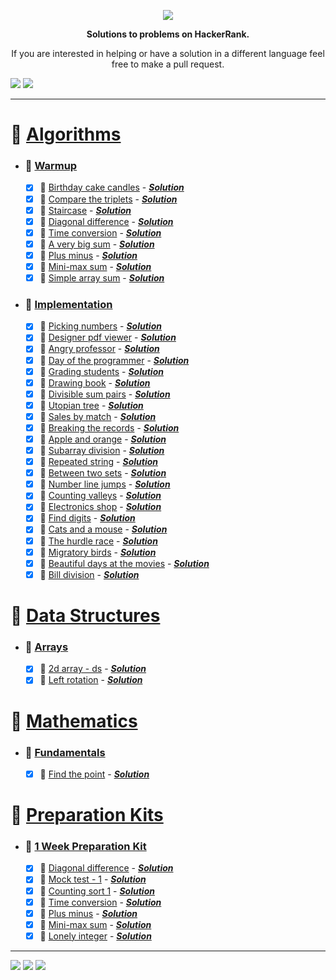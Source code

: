  
<p align="center">
	<a href="https://www.hackerrank.com/mo_shakib"><img src="https://i.imgur.com/B8eh8bv.png" ></a>
</p>
<p align="center">
   <b> Solutions to problems on HackerRank. </b>
</p>

<p align="center">
	If you are interested in helping or have a solution in a different language feel free to make a pull request.
</p>
<p align="left">
    <img src="https://img.shields.io/badge/Language-Python-orange.svg">
    <img src="https://wakatime.com/badge/user/8e02bfd3-85d8-4d9d-88df-fa983f91ff30/project/b82b047d-1e9b-4267-a6db-5430b5c24ed5.svg">
</p>
<hr>


# 📒 [Algorithms](1.%20Algorithms)
- ### 📁 [Warmup](1.%20Algorithms//1.%20Warmup)
	- [x] 📃 [Birthday cake candles](https://www.hackerrank.com/challenges/birthday-cake-candles/problem?isFullScreen=true&h_r=next-challenge&h_v=zen&h_r=next-challenge&h_v=zen&h_r=next-challenge&h_v=zen&h_r=next-challenge&h_v=zen&h_r=next-challenge&h_v=zen&h_r=next-challenge&h_v=zen&h_r=next-challenge&h_v=zen) - [___Solution___](1.%20Algorithms/1.%20Warmup/Birthday%20Cake%20Candles.py)
	- [x] 📃 [Compare the triplets](https://www.hackerrank.com/challenges/compare-the-triplets/problem?isFullScreen=true&h_r=next-challenge&h_v=zen) - [___Solution___](1.%20Algorithms/1.%20Warmup/Compare%20the%20Triplets.py)
	- [x] 📃 [Staircase](https://www.hackerrank.com/challenges/staircase/problem?isFullScreen=true&h_r=next-challenge&h_v=zen&h_r=next-challenge&h_v=zen&h_r=next-challenge&h_v=zen&h_r=next-challenge&h_v=zen&h_r=next-challenge&h_v=zen) - [___Solution___](1.%20Algorithms/1.%20Warmup/Staircase.py)
	- [x] 📃 [Diagonal difference](https://www.hackerrank.com/challenges/diagonal-difference/problem?isFullScreen=true&h_r=next-challenge&h_v=zen&h_r=next-challenge&h_v=zen&h_r=next-challenge&h_v=zen) - [___Solution___](1.%20Algorithms/1.%20Warmup/Diagonal%20Difference.py)
	- [x] 📃 [Time conversion](https://www.hackerrank.com/challenges/time-conversion/problem?isFullScreen=true&h_r=next-challenge&h_v=zen) - [___Solution___](1.%20Algorithms/1.%20Warmup/Time%20Conversion.py)
	- [x] 📃 [A very big sum](https://www.hackerrank.com/challenges/a-very-big-sum/problem?isFullScreen=true&h_r=next-challenge&h_v=zen&h_r=next-challenge&h_v=zen) - [___Solution___](1.%20Algorithms/1.%20Warmup/A%20Very%20Big%20Sum.py)
	- [x] 📃 [Plus minus](https://www.hackerrank.com/challenges/plus-minus/problem?isFullScreen=true&h_r=next-challenge&h_v=zen&h_r=next-challenge&h_v=zen&h_r=next-challenge&h_v=zen&h_r=next-challenge&h_v=zen) - [___Solution___](1.%20Algorithms/1.%20Warmup/Plus%20Minus.py)
	- [x] 📃 [Mini-max sum](https://www.hackerrank.com/challenges/mini-max-sum/problem?isFullScreen=true&h_r=next-challenge&h_v=zen&h_r=next-challenge&h_v=zen&h_r=next-challenge&h_v=zen&h_r=next-challenge&h_v=zen&h_r=next-challenge&h_v=zen&h_r=next-challenge&h_v=zen) - [___Solution___](1.%20Algorithms/1.%20Warmup/Mini-Max%20Sum.py)
	- [x] 📃 [Simple array sum](https://www.hackerrank.com/challenges/simple-array-sum/problem?isFullScreen=true) - [___Solution___](1.%20Algorithms/1.%20Warmup/Simple%20Array%20Sum.py)
- ### 📁 [Implementation](1.%20Algorithms//2.%20Implementation)
	- [x] 📃 [Picking numbers](https://www.hackerrank.com/challenges/picking-numbers/problem?isFullScreen=false) - [___Solution___](1.%20Algorithms/2.%20Implementation/Picking%20Numbers.py)
	- [x] 📃 [Designer pdf viewer](https://www.hackerrank.com/challenges/designer-pdf-viewer/problem?isFullScreen=false) - [___Solution___](1.%20Algorithms/2.%20Implementation/Designer%20PDF%20Viewer.py)
	- [x] 📃 [Angry professor](https://www.hackerrank.com/challenges/angry-professor/problem?isFullScreen=false) - [___Solution___](1.%20Algorithms/2.%20Implementation/Angry%20Professor.py)
	- [x] 📃 [Day of the programmer](https://www.hackerrank.com/challenges/day-of-the-programmer/problem?h_r=next-challenge&h_v=legacy) - [___Solution___](1.%20Algorithms/2.%20Implementation/Day%20of%20the%20Programmer.py)
	- [x] 📃 [Grading students](https://www.hackerrank.com/challenges/grading/problem?isFullScreen=false) - [___Solution___](1.%20Algorithms/2.%20Implementation/Grading%20Students.py)
	- [x] 📃 [Drawing book](https://www.hackerrank.com/challenges/drawing-book/problem?isFullScreen=false) - [___Solution___](1.%20Algorithms/2.%20Implementation/Drawing%20Book.py)
	- [x] 📃 [Divisible sum pairs](https://www.hackerrank.com/challenges/divisible-sum-pairs/problem?h_r=next-challenge&h_v=zen) - [___Solution___](1.%20Algorithms/2.%20Implementation/Divisible%20Sum%20Pairs.py)
	- [x] 📃 [Utopian tree](https://www.hackerrank.com/challenges/utopian-tree/problem?isFullScreen=false&h_r=next-challenge&h_v=zen) - [___Solution___](1.%20Algorithms/2.%20Implementation/Utopian%20Tree.py)
	- [x] 📃 [Sales by match](https://www.hackerrank.com/challenges/sock-merchant/problem?isFullScreen=true) - [___Solution___](1.%20Algorithms/2.%20Implementation/Sales%20by%20Match.py)
	- [x] 📃 [Breaking the records](https://www.hackerrank.com/challenges/breaking-best-and-worst-records/problem?h_r=next-challenge&h_v=zen) - [___Solution___](1.%20Algorithms/2.%20Implementation/Breaking%20the%20Records.py)
	- [x] 📃 [Apple and orange](https://www.hackerrank.com/challenges/apple-and-orange/problem?isFullScreen=false) - [___Solution___](1.%20Algorithms/2.%20Implementation/Apple%20and%20Orange.py)
	- [x] 📃 [Subarray division](https://www.hackerrank.com/challenges/the-birthday-bar/problem?h_r=next-challenge&h_v=zen&h_r=next-challenge&h_v=zen) - [___Solution___](1.%20Algorithms/2.%20Implementation/Subarray%20Division.py)
	- [x] 📃 [Repeated string](https://www.hackerrank.com/challenges/repeated-string/problem?isFullScreen=false) - [___Solution___](1.%20Algorithms/2.%20Implementation/Repeated%20String.py)
	- [x] 📃 [Between two sets](https://www.hackerrank.com/challenges/between-two-sets/problem?isFullScreen=false) - [___Solution___](1.%20Algorithms/2.%20Implementation/Between%20Two%20Sets.py)
	- [x] 📃 [Number line jumps](https://www.hackerrank.com/challenges/kangaroo/problem) - [___Solution___](1.%20Algorithms/2.%20Implementation/Number%20Line%20Jumps.py)
	- [x] 📃 [Counting valleys](https://www.hackerrank.com/challenges/counting-valleys/problem?h_r=next-challenge&h_v=zen) - [___Solution___](1.%20Algorithms/2.%20Implementation/Counting%20Valleys.py)
	- [x] 📃 [Electronics shop](https://www.hackerrank.com/challenges/electronics-shop/problem?h_r=next-challenge&h_v=zen) - [___Solution___](1.%20Algorithms/2.%20Implementation/Electronics%20Shop.py)
	- [x] 📃 [Find digits](https://www.hackerrank.com/challenges/find-digits/problem?isFullScreen=false) - [___Solution___](1.%20Algorithms/2.%20Implementation/Find%20Digits.py)
	- [x] 📃 [Cats and a mouse](https://www.hackerrank.com/challenges/cats-and-a-mouse/problem?isFullScreen=true) - [___Solution___](1.%20Algorithms/2.%20Implementation/Cats%20and%20a%20Mouse.py)
	- [x] 📃 [The hurdle race](https://www.hackerrank.com/challenges/the-hurdle-race/problem?isFullScreen=false) - [___Solution___](1.%20Algorithms/2.%20Implementation/The%20Hurdle%20Race.py)
	- [x] 📃 [Migratory birds](https://www.hackerrank.com/challenges/migratory-birds/problem?h_r=next-challenge&h_v=zen&h_r=next-challenge&h_v=zen) - [___Solution___](1.%20Algorithms/2.%20Implementation/Migratory%20Birds.py)
	- [x] 📃 [Beautiful days at the movies](https://www.hackerrank.com/challenges/beautiful-days-at-the-movies/problem?isFullScreen=false&h_r=next-challenge&h_v=zen) - [___Solution___](1.%20Algorithms/2.%20Implementation/Beautiful%20Days%20at%20the%20Movies.py)
	- [x] 📃 [Bill division](hackerrank.com/challenges/bon-appetit/problem?isFullScreen=false) - [___Solution___](1.%20Algorithms/2.%20Implementation/Bill%20Division.py)
# 📒 [Data Structures](2.%20Data%20Structures)
- ### 📁 [Arrays](2.%20Data%20Structures//1.%20Arrays)
	- [x] 📃 [2d array - ds](https://www.hackerrank.com/challenges/2d-array/problem?isFullScreen=false) - [___Solution___](2.%20Data%20Structures/1.%20Arrays/2D%20Array%20-%20DS.py)
	- [x] 📃 [Left rotation](https://www.hackerrank.com/challenges/array-left-rotation/problem?isFullScreen=true) - [___Solution___](2.%20Data%20Structures/1.%20Arrays/Left%20Rotation.py)
# 📒 [Mathematics](3.%20Mathematics)
- ### 📁 [Fundamentals](3.%20Mathematics//1.%20Fundamentals)
	- [x] 📃 [Find the point](https://www.hackerrank.com/challenges/find-point/problem) - [___Solution___](3.%20Mathematics/1.%20Fundamentals/Find%20the%20Point.py)
# 📒 [Preparation Kits](4.%20Preparation%20Kits)
- ### 📁 [1 Week Preparation Kit](4.%20Preparation%20Kits//1.%201%20Week%20Preparation%20Kit)
	- [x] 📃 [Diagonal difference](https://www.hackerrank.com/challenges/one-week-preparation-kit-diagonal-difference/problem?h_l=interview&isFullScreen=false&playlist_slugs%5B%5D=preparation-kits&playlist_slugs%5B%5D=one-week-preparation-kit&playlist_slugs%5B%5D=one-week-day-two) - [___Solution___](4.%20Preparation%20Kits/1.%201%20Week%20Preparation%20Kit/Diagonal%20Difference.py)
	- [x] 📃 [Mock test - 1](https://www.hackerrank.com/interview/preparation-kits/one-week-preparation-kit/one-week-day-one/challenges) - [___Solution___](4.%20Preparation%20Kits/1.%201%20Week%20Preparation%20Kit/Mock%20Test%20-%201.py)
	- [x] 📃 [Counting sort 1](https://www.hackerrank.com/challenges/one-week-preparation-kit-countingsort1/problem?h_l=interview&isFullScreen=false&playlist_slugs%5B%5D=preparation-kits&playlist_slugs%5B%5D=one-week-preparation-kit&playlist_slugs%5B%5D=one-week-day-two) - [___Solution___](4.%20Preparation%20Kits/1.%201%20Week%20Preparation%20Kit/Counting%20Sort%201.py)
	- [x] 📃 [Time conversion](https://www.hackerrank.com/challenges/one-week-preparation-kit-time-conversion/problem?h_l=interview&isFullScreen=false&playlist_slugs%5B%5D=preparation-kits&playlist_slugs%5B%5D=one-week-preparation-kit&playlist_slugs%5B%5D=one-week-day-one&h_r=next-challenge&h_v=zen&h_r=next-challenge&h_v=zen) - [___Solution___](4.%20Preparation%20Kits/1.%201%20Week%20Preparation%20Kit/Time%20Conversion.py)
	- [x] 📃 [Plus minus](https://www.hackerrank.com/challenges/one-week-preparation-kit-plus-minus/problem?h_l=interview&isFullScreen=false&playlist_slugs%5B%5D=preparation-kits&playlist_slugs%5B%5D=one-week-preparation-kit&playlist_slugs%5B%5D=one-week-day-one) - [___Solution___](4.%20Preparation%20Kits/1.%201%20Week%20Preparation%20Kit/Plus%20Minus.py)
	- [x] 📃 [Mini-max sum](https://www.hackerrank.com/challenges/one-week-preparation-kit-mini-max-sum/problem?h_l=interview&isFullScreen=false&playlist_slugs%5B%5D=preparation-kits&playlist_slugs%5B%5D=one-week-preparation-kit&playlist_slugs%5B%5D=one-week-day-one&h_r=next-challenge&h_v=zen) - [___Solution___](4.%20Preparation%20Kits/1.%201%20Week%20Preparation%20Kit/Mini-Max%20Sum.py)
	- [x] 📃 [Lonely integer](https://www.hackerrank.com/challenges/one-week-preparation-kit-lonely-integer/problem?h_l=interview&isFullScreen=false&playlist_slugs%5B%5D=preparation-kits&playlist_slugs%5B%5D=one-week-preparation-kit&playlist_slugs%5B%5D=one-week-day-two) - [___Solution___](4.%20Preparation%20Kits/1.%201%20Week%20Preparation%20Kit/Lonely%20Integer.py)

<hr><p align="left">
        <img src="https://img.shields.io/badge/Problems%20Solved-42-brightgreen.svg">
        <img src="https://img.shields.io/badge/Latest%20Update-13/10/2022-brightgreen.svg">
        <img src="https://github.com/Mo-Shakib/HackerRank/actions/workflows/README_automation.yml/badge.svg">    
        </p>